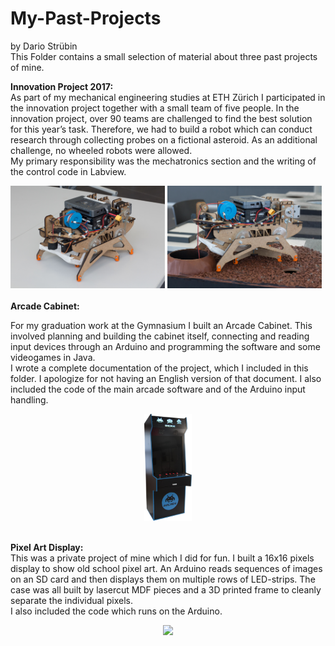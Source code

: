 # My-Past-Projects
by Dario Strübin<br>
This Folder contains a small selection of material about three past projects of mine.

<b>Innovation Project 2017:</b><br>
As part of my mechanical engineering studies at ETH Zürich I participated in the innovation project together with a small team of five people. In the innovation project, over 90 teams are challenged to find the best solution for this year’s task. Therefore, we had to build a robot which can conduct research through collecting probes on a fictional asteroid. As an additional challenge, no wheeled robots were allowed. <br>
My primary responsibility was the mechatronics section and the writing of the control code in Labview.

<div class="nav3">
    <img src="/1%20-%20Innovation%20Project%202017/Innovation%20Project-1.jpg" width="49%">
    <img src="/1%20-%20Innovation%20Project%202017/Innovation%20Project-4.jpg" width="49%">
</div>


<br>
<b>Arcade Cabinet:</b><br>

For my graduation work at the Gymnasium I built an Arcade Cabinet. This involved planning and building the cabinet itself, connecting and reading input devices through an Arduino and programming the software and some videogames in Java.<br>
I wrote a complete documentation of the project, which I included in this folder. I apologize for not having an English version of that document. I also included the code of the main arcade software and of the Arduino input handling.

<p align="center">
  <img width="15%" src="2%20-%20Arcade%20Cabinet/Arcade%20Cabinet.jpg">
</p>

<br>
<b>Pixel Art Display:</b><br>
This was a private project of mine which I did for fun. I built a 16x16 pixels display to show old school pixel art. An Arduino reads sequences of images on an SD card and then displays them on multiple rows of LED-strips. The case was all built by lasercut MDF pieces and a 3D printed frame to cleanly separate the individual pixels.<br>
I also included the code which runs on the Arduino.

<p align="center">
    <img width="30%" src="/3%20-%20Pixel%20Art%20Display/Pixel%20Art%20Display.gif">
</p>
